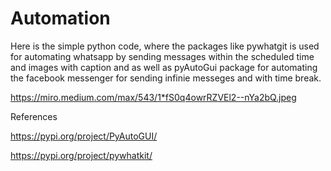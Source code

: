 # Automation
Here is the simple python code, where the packages like pywhatgit is used for automating whatsapp by sending messages within the scheduled time and images with caption and as well as pyAutoGui package for automating the facebook messenger for sending infinie messeges and with time break.

https://miro.medium.com/max/543/1*fS0q4owrRZVEl2--nYa2bQ.jpeg

References

https://pypi.org/project/PyAutoGUI/ 

https://pypi.org/project/pywhatkit/
